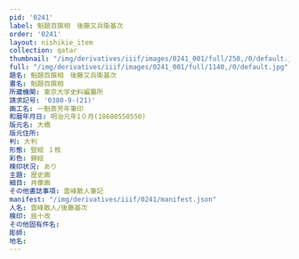 ```yaml
---
pid: '0241'
label: 魁題百撰相　後藤又兵衛基次
order: '0241'
layout: nishikie_item
collection: qatar
thumbnail: "/img/derivatives/iiif/images/0241_001/full/250,/0/default.jpg"
full: "/img/derivatives/iiif/images/0241_001/full/1140,/0/default.jpg"
題名: 魁題百撰相　後藤又兵衛基次
書名: 魁題百撰相
所蔵機関: 東京大学史料編纂所
請求記号: '0380-9-(21)'
画工名: 一魁斎芳年筆印
和暦年月日: 明治元年1０月(18680550550)
版元名: 大橋
版元住所: 
判: 大判
形態: 竪絵 １枚
彩色: 錦絵
検印状況: あり
主題: 歴史画
細目: 肖像画
その他書誌事項: 雲峰散人筆記
manifest: "/img/derivatives/iiif/0241/manifest.json"
人名: 雲峰散人/後藤基次
検印: 辰十改
その他固有件名: 
彫師: 
地名: 
---
```

